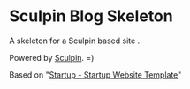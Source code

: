 Sculpin Blog Skeleton
=====================

A skeleton for a Sculpin based site .

Powered by [Sculpin](http://sculpin.io). =)

Based on "[Startup - Startup Website Template](https://htmlcodex.com/startup-website-template)"
